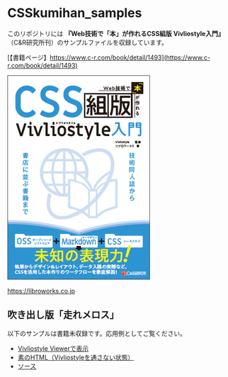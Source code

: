 # CSSkumihan_samples
このリポジトリには **『Web技術で「本」が作れるCSS組版 Vivliostyle入門』** （C&R研究所刊）のサンプルファイルを収録しています。

[【書籍ページ】https://www.c-r.com/book/detail/1493](https://www.c-r.com/book/detail/1493)

![book cover](bookimage.png)


https://libroworks.co.jp

## 吹き出し版「走れメロス」
以下のサンプルは書籍未収録です。応用例としてご覧ください。

- [Vivliostyle Viewerで表示](https://vivliostyle.org/viewer/#src=https://libroworks.github.io/CSSkumihan_samples/samples/melos/sample5_x_Melos.html)
- [素のHTML（Vivliostyleを通さない状態）](https://libroworks.github.io/CSSkumihan_samples/samples/melos/sample5_x_Melos.html)
- [ソース](https://github.com/libroworks/CSSkumihan_samples/blob/main/samples/melos/sample5_x_Melos.html)
